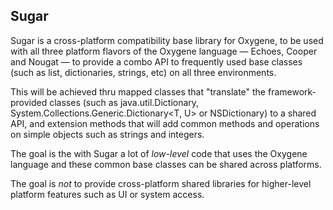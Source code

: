 ## Sugar

Sugar is a cross-platform compatibility base library for Oxygene, to be used with all three platform flavors of the Oxygene language — Echoes, Cooper and Nougat — to provide a combo API to frequently used base classes (such as list, dictionaries, strings, etc) on all three environments.

This will be achieved thru mapped classes that "translate" the framework-provided classes (such as java.util.Dictionary, System.Collections.Generic.Dictionary<T, U> or NSDictionary) to a shared API, and extension methods that will add common methods and operations on simple objects such as strings and integers.

The goal is the with Sugar a lot of _low-level_ code that uses the Oxygene language and these common base classes can be shared across platforms.

The goal is *not* to provide cross-platform shared libraries for higher-level platform features such as UI or system access.